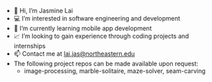 - 👋 Hi, I’m Jasmine Lai
- 💻 I’m interested in software engineering and development
- 🌱 I’m currently learning mobile app development
- 📈 I’m looking to gain experience through coding projects and internships
- 📫 Contact me at lai.jas@northeastern.edu
- The following project repos can be made available upon request:
    - image-processing, marble-solitaire, maze-solver, seam-carving

<!---
jasmine-lai/jasmine-lai is a ✨ special ✨ repository because its `README.md` (this file) appears on your GitHub profile.
You can click the Preview link to take a look at your changes.
--->
